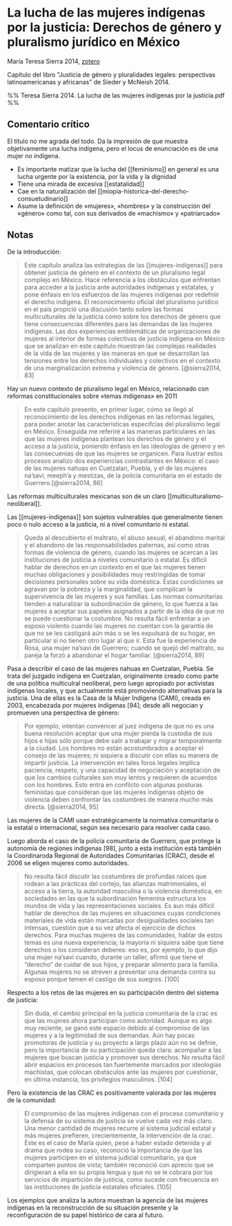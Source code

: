 # La lucha de las mujeres indígenas por la justicia: Derechos de género y pluralismo jurídico en México
María Teresa Sierra 2014, [zotero](zotero://select/items/@sierra2014)

Capítulo del libro "Justicia de género y pluralidades legales: perspectivas latinoamericanas y africanas" de Sieder y McNeish 2014.

%% Teresa Sierra 2014. La lucha de las mujeres indígenas por la justicia.pdf %%

## Comentario crítico

El título no me agrada del todo. Da la impresión de que muestra objetivamente una lucha indígena, pero el locus de enunciación es de una mujer no indígena.

- Es importante matizar que la lucha del [[feminismo]] en general es una lucha urgente por la existencia, por la vida y la dignidad
- Tiene una mirada de excesiva [[estatalidad]]
- Cae en la naturalización del [[miopia-historica-del-derecho-consuetudinario]]
- Asume la definición de «mujeres», «hombres» y la construcción del «género» como tal, con sus derivados de «machismo» y «patriarcado»

## Notas

De la introducción:

> Este capítulo analiza las estrategias de las [[mujeres-indigenas]] para obtener justicia de género en el contexto de un pluralismo legal complejo en México. Hace referencia a los obstáculos que enfrentan para acceder a la justicia ante autoridades indígenas y estatales, y pone énfasis en los esfuerzos de las mujeres indígenas por redefniir el derecho indígena. El reconocimiento oficial del pluralismo jurídico en el país propició una discusión tanto sobre las formas multiculturales de la justicia como sobre los derechos de género que tiene consecuencias diferentes para las demandas de las mujeres indígenas. Las dos experiencias emblemáticas de organizaciones de mujeres al interior de formas colectivas de justicia indígena en México que se analizan en este capítulo muestran las complejas realidades de la vida de las mujeres y las maneras en que se desarrollan las tensiones entre los derechos individuales y colectivos en el contexto de una marginalización extrema y violencia de género. [@sierra2014, 83]

Hay un nuevo contexto de pluralismo legal en México, relacionado con reformas constitucionales sobre «temas indígenas» en 2011

> En este capítulo presento, en primer lugar, cómo se llegó al reconocimiento de los derechos indígenas en las reformas legales, para poder anotar las características específcias del pluralismo legal en México. Enseguida me referiré a las maneras particulares en las que las mujeres indígenas plantean los derechos de género y el acceso a la justicia, poniendo énfasis en las ideologías de género y en las consecuenias de que las mujeres se organicen. Para ilustrar estos procesos analizo dos experiencias contrastantes en México: el caso de las mujeres nahuas en Cuetzalan, Puebla, y el de las mujeres na’savi, meeph’a y mestizas, de la policía comunitaria en el estado de Guerrero.[@sierra2014, 86]

Las reformas multiculturales mexicanas son de un claro [[multiculturalismo-neoliberal]].

Las [[mujeres-indigenas]] son sujetos vulnerables que generalmente tienen poco o nulo acceso a la justicia, ni a nivel comunitario ni estatal.

> Queda al descubierto el maltrato, el abuso sexual, el abandono marital y el abandono de las responsabilidades paternas, así como otras formas de violencia de género, cuando las mujeres se acercan a las instituciones de justicia a niveles comunitario o estatal. Es difícil hablar de derechos en un contexto en el que las mujeres tienen muchas obligaciones y posibilidades muy restringidas de tomar decisiones personales sobre su vida doméstica. Estas condiciones se agravan por la pobreza y la marginalidad, que complican la supervivencia de las mujeres y sus familias. Las normas comunitarias tienden a naturalizar la subordinación de género, lo que fuerza a las mujeres a aceptar sus papeles asignados a partir de la idea de que no se puede cuestionar la costumbre. No resulta fácil enfrentar a un esposo violento cuando las mujeres no cuentan con la garantía de que no se les castigará aún más o se les expulsará de su hogar, en particular si no tienen otro lugar al que ir. Esta fue la experiencia de Rosa, una mujer na’savi de Guerrero; cuando se quejó del maltrato, su pareja la forzó a abandonar el hogar familiar. [@sierra2014, 89]

Pasa a describir el caso de las mujeres nahuas en Cuetzalan, Puebla. Se trata del juzgado indígena en Cuetzalan, originalmente creado como parte de una política multiculral neoliberal, pero luego apropiado por activistas indígenas locales, y que actualmente está promoviendo alternativas para la justicia. Una de ellas es la Casa de la Mujer Indígena (CAMI), creada en 2003, encabezada por mujeres indígenas [94]; desde allí negocian y promueven una perspectiva de género:

> Por ejemplo, intentan convencer al juez indígena de que no es una buena resolución aceptar que una mujer pierda la custodia de sus hijos e hijas sólo porque debe salir a trabajar y migrar temporalmente a la ciudad. Los hombres no están acostumbrados a aceptar el consejo de las mujeres; ni siquiera a discutir con ellas su manera de impartir justicia. La intervención en tales foros legales implica paciencia, respeto, y una capacidad de negociación y aceptación de que los cambios culturales son muy lentos y requieren de acuerdos con los hombres. Esto entra en confilcto con algunas posturas feministas que consideran que las mujeres indígenas objeto de violencia deben confrontar las costumbres de manera mucho más directa. [@sierra2014, 95]

Las mujeres de la CAMI usan estratégicamente la normativa comunitaria o la estatal o internacional, según sea necesario para resolver cada caso.

Luego aborda el caso de la policía comunitaria de Guerrero, que protege la autonomía de regiones indígenas [98], junto a esta institución está también la Coordinaroda Regional de Autoridades Comunitarias (CRAC), desde el 2006 se eligen mujeres como autoridades.

> No resulta fácil discutir las costumbres de profundas raíces que rodean a las prácticas del cortejo, las alianzas matrimoniales, el acceso a la tierra, la autoridad masculina o la violencia doméstica, en sociedades en las que la subordinación femenina estructura los mundos de vida y las representaciones sociales. Es aun más difícil hablar de derechos de las mujeres en situaciones cuyas condiciones materiales de vida están marcadas por desigualdades sociales tan intensas, cuestión que a su vez afecta el ejercicio de dichos derechos. Para muchas mujeres de las comunidades, hablar de estos temas es una nueva experiencia; la mayoría ni siquiera sabe que tiene derechos o los consideran deberes: eso es, por ejemplo, lo que dijo una mujer na’savi cuando, durante un taller, afirmó que tiene el “derecho” de cuidar de sus hijos, y preparar alimento para la familia. Algunas mujeres no se atreven a presentar una demanda contra su esposo porque temen el castigo de sus suegros. [100]

Respecto a los retos de las mujeres en su participación dentro del sistema de justicia:

> Sin duda, el cambio principal en la justicia comunitaria de la crac es que las mujeres ahora participan como autoridad. Aunque es algo muy reciente, se ganó este espacio debido al compromiso de las mujeres y a la legitimidad de sus demandas. Aún hay pocas promotoras de justicia y su proyecto a largo plazo aún no se defnie, pero la importancia de su participación queda clara: acompañar a las mujeres que buscan justicia y promover sus derechos. No resulta fácil abrir espacios en procesos tan fuertemente marcados por ideologías machistas, que colocan obstáculos ante las mujeres por cuestionar, en última instancia, los privilegios masculinos. [104]

Pero la existencia de las CRAC es positivamente valorada por las mujeres de la comunidad:

> El compromiso de las mujeres indígenas con el proceso comunitario y la defensa de su sistema de justicia se vuelve cada vez más claro. Una menor cantidad de mujeres recurre al sistema judicial estatal y más mujeres prefieren, crecientemente, la intervención de la crac. Éste es el caso de María quien, pese a haber estado detenida y al drama que rodea su caso, reconoció la importancia de que las mujeres participen en el sistema judicial comunitario, ya que comparten puntos de vista; también reconoció con aprecio que se dirigieran a ella en su propia lengua y que no se le cobrara por los servicios de impartición de justicia, como sucede con frecuencia en las instituciones de justicia estatales oficiales. [105]

Los ejemplos que analiza la autora muestran la agencia de las mujeres indígenas en la reconstrucción de su situación presente y la reconfiguración de su papel histórico de cara al futuro.
